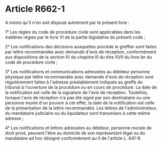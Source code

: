 # Article R662-1

A moins qu'il n'en soit disposé autrement par le présent livre :

1° Les règles du code de procédure civile sont applicables dans les matières régies par le livre VI de la partie législative du présent code ;

2° Les notifications des décisions auxquelles procède le greffier sont faites par lettre recommandée avec demande d'avis de réception, conformément aux dispositions de la section IV du chapitre III du titre XVII du livre Ier du code de procédure civile ;

3° Les notifications et communications adressées au débiteur personne physique par lettre recommandée avec demande d'avis de réception sont régulièrement faites à l'adresse préalablement indiquée au greffe du tribunal à l'ouverture de la procédure ou en cours de procédure. La date de la notification est celle de la signature de l'avis de réception. Toutefois, lorsque l'avis de réception n'a pas été signé par son destinataire ou une personne munie d'un pouvoir à cet effet, la date de la notification est celle de la présentation de la lettre recommandée. Les lettres de l'administrateur, du mandataire judiciaire ou du liquidateur sont transmises à cette même adresse ;

4° Les notifications et lettres adressées au débiteur, personne morale de droit privé, peuvent l'être au domicile de son représentant légal ou du mandataire ad hoc désigné conformément au II de l'article L. 641-9.
